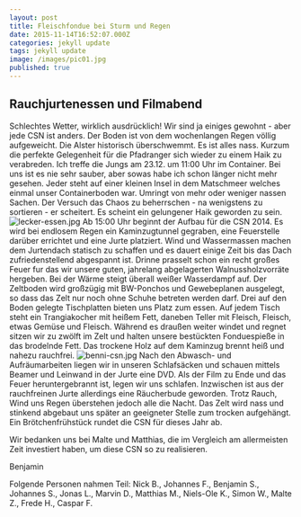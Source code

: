 ```yaml
---
layout: post
title: Fleischfondue bei Sturm und Regen
date: 2015-11-14T16:52:07.000Z
categories: jekyll update
tags: jekyll update
image: /images/pic01.jpg
published: true
---
```



## Rauchjurtenessen und Filmabend
Schlechtes Wetter, wirklich ausdrücklich! Wir sind ja einiges gewohnt - aber jede CSN ist anders. Der Boden ist von dem wochenlangen Regen völlig aufgeweicht. Die Alster historisch überschwemmt. Es ist alles nass. Kurzum die perfekte Gelegenheit für die Pfadranger sich wieder zu einem Haik zu verabreden.
Ich treffe die Jungs am 23.12. um 11:00 Uhr im Container. Bei uns ist es nie sehr sauber, aber sowas habe ich schon länger nicht mehr gesehen. Jeder steht auf einer kleinen Insel in dem Matschmeer welches einmal unser Containerboden war. Umringt von mehr oder weniger nassen Sachen. Der Versuch das Chaos zu beherrschen - na wenigstens zu sortieren - er scheitert. Es scheint ein gelungener Haik geworden zu sein. 
![lecker-essen.jpg]({{site.baseurl}}/_posts/lecker-essen.jpg)
Ab 15:00 Uhr beginnt der Aufbau für die CSN 2014. Es wird bei endlosem Regen ein Kaminzugtunnel gegraben, eine Feuerstelle darüber errichtet und eine Jurte platziert. Wind und Wassermassen machen dem Jurtendach statisch zu schaffen und es dauert einige Zeit bis das Dach zufriedenstellend abgespannt ist. Drinne prasselt schon ein recht großes Feuer fur das wir unsere guten, jahrelang abgelagerten Walnussholzvorräte hergeben. Bei der Wärme steigt überall weißer Wasserdampf auf. Der Zeltboden wird großzügig mit BW-Ponchos und Gewebeplanen ausgelegt, so dass das Zelt nur noch ohne Schuhe betreten werden darf. Drei auf den Boden gelegte Tischplatten bieten uns Platz zum essen. Auf jedem Tisch steht ein Trangiakocher mit heißem Fett, daneben Teller mit Fleisch, Fleisch, etwas Gemüse und Fleisch. Während es draußen weiter windet und regnet sitzen wir zu zwölft im Zelt und halten unsere bestückten Fonduespieße in das brodelnde Fett. Das trockene Holz auf dem Kaminzug brennt heiß und nahezu rauchfrei. 
![benni-csn.jpg]({{site.baseurl}}/_posts/benni-csn.jpg)
Nach den Abwasch- und Aufräumarbeiten liegen wir in unseren Schlafsäcken und schauen mittels Beamer und Leinwand in der Jurte eine DVD. Als der Film zu Ende und das Feuer heruntergebrannt ist, legen wir uns schlafen. Inzwischen ist aus der rauchfreinen Jurte allerdings eine Räucherbude geworden. Trotz Rauch, Wind uns Regen überstehen jedoch alle die Nacht. Das Zelt wird nass und stinkend abgebaut uns später an geeigneter Stelle zum trocken aufgehängt. Ein Brötchenfrühstück rundet die CSN für dieses Jahr ab. 

Wir bedanken uns bei Malte und Matthias, die im Vergleich am allermeisten Zeit investiert haben, um diese CSN so zu realisieren. 

Benjamin 

Folgende Personen nahmen Teil: Nick B., Johannes F., Benjamin S., Johannes S., Jonas L., Marvin D., Matthias M., Niels-Ole K., Simon W., Malte Z., Frede H., Caspar F.
